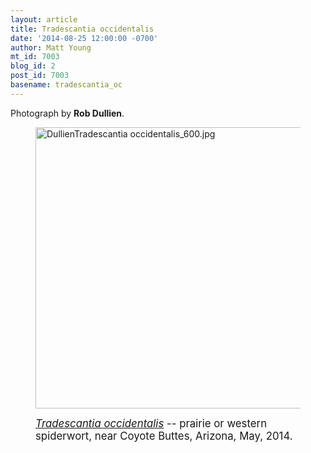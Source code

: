 ```yaml
---
layout: article
title: Tradescantia occidentalis
date: '2014-08-25 12:00:00 -0700'
author: Matt Young
mt_id: 7003
blog_id: 2
post_id: 7003
basename: tradescantia_oc
---
```

Photograph by **Rob Dullien**. 

<figure>
<img src="{{ site.baseurl }}/uploads/2014/DullienTradescantia%20occidentalis_600.jpg" alt="DullienTradescantia occidentalis_600.jpg" width="600" height="450" />
<figcaption markdown="span">

<big>[_Tradescantia occidentalis_](http://www.wildflower.org/plants/result.php?id_plant=TROC) -- prairie or western spiderwort, near Coyote Buttes, Arizona, May, 2014.</big>


</figcaption>
</figure>
